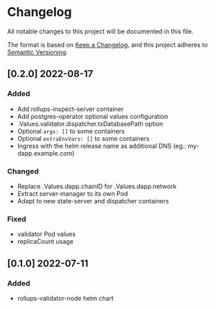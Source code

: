 # Changelog

All notable changes to this project will be documented in this file.

The format is based on [Keep a Changelog](https://keepachangelog.com/en/1.0.0/),
and this project adheres to [Semantic Versioning](https://semver.org/spec/v2.0.0.html).

## [0.2.0] 2022-08-17

### Added

- Add rollups-inspect-server container
- Add postgres-operator optional values configuration
- .Values.validator.dispatcher.txDatabasePath option
- Optional `args: []` to some containers
- Optional `extraEnvVars: []` to some containers
- Ingress with the helm release name as additional DNS (eg.: my-dapp.example.com)

### Changed

- Replace .Values.dapp.chainID for .Values.dapp.network
- Extract server-manager to its own Pod
- Adapt to new state-server and dispatcher containers

### Fixed

- validator Pod values
- replicaCount usage

## [0.1.0] 2022-07-11

### Added

- rollups-validator-node helm chart
